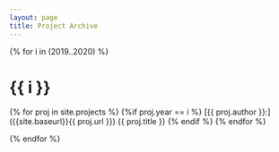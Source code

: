 ```yaml
---
layout: page
title: Project Archive
---
```


{% for i in (2019..2020) %}

# {{ i }}
{% for proj in site.projects %}
{%if proj.year == i %}
[{{ proj.author }}:]({{site.baseurl}}{{ proj.url }})
{{ proj.title }}
{% endif %}
{% endfor %}

{% endfor %}

